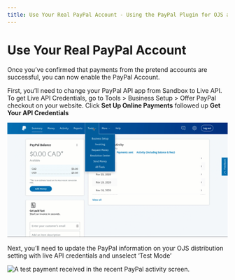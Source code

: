 ```yaml
---
title: Use Your Real PayPal Account - Using the PayPal Plugin for OJS and OMP
---
```


# Use Your Real PayPal Account

Once you’ve confirmed that payments from the pretend accounts are successful, you can now enable the PayPal Account.

First,  you’ll need to change your PayPal API app from Sandbox to Live API. To get Live API Credentials, go to Tools > Business Setup > Offer PayPal checkout on your website. Click **Set Up Online Payments** followed up **Get Your API Credentials**

![Animation showing the user following the previously described process to get to the "Get Your API Credentials" page on PayPal.](assets/Paypal-API-Credentials.gif)

Next, you’ll need to update the PayPal information on your OJS distribution setting with live API credentials and unselect ‘Test Mode’

![A test payment received in the recent PayPal activity screen.](assets/Paypal-15.png)

